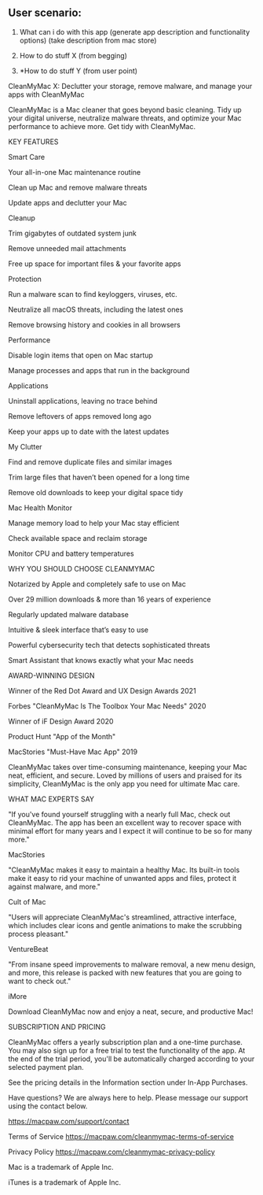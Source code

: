## User scenario:

1. What can i do with this app (generate app description and functionality options) (take description from mac store)

2. How to do stuff X (from begging)

3. *How to do stuff Y (from user point)


CleanMyMac X: 
Declutter your storage, remove malware, and manage your apps with CleanMyMac


CleanMyMac is a Mac cleaner that goes beyond basic cleaning. Tidy up your digital universe, neutralize malware threats, and optimize your Mac performance to achieve more. Get tidy with CleanMyMac.


KEY FEATURES


Smart Care

Your all-in-one Mac maintenance routine

Clean up Mac and remove malware threats

Update apps and declutter your Mac


Cleanup

Trim gigabytes of outdated system junk

Remove unneeded mail attachments

Free up space for important files & your favorite apps


Protection

Run a malware scan to find keyloggers, viruses, etc.

Neutralize all macOS threats, including the latest ones

Remove browsing history and cookies in all browsers


Performance

Disable login items that open on Mac startup

Manage processes and apps that run in the background


Applications

Uninstall applications, leaving no trace behind

Remove leftovers of apps removed long ago

Keep your apps up to date with the latest updates


My Clutter

Find and remove duplicate files and similar images

Trim large files that haven’t been opened for a long time

Remove old downloads to keep your digital space tidy


Mac Health Monitor

Manage memory load to help your Mac stay efficient

Check available space and reclaim storage

Monitor CPU and battery temperatures


WHY YOU SHOULD CHOOSE CLEANMYMAC


Notarized by Apple and completely safe to use on Mac

Over 29 million downloads & more than 16 years of experience

Regularly updated malware database

Intuitive & sleek interface that’s easy to use

Powerful cybersecurity tech that detects sophisticated threats

Smart Assistant that knows exactly what your Mac needs



AWARD-WINNING DESIGN


Winner of the Red Dot Award and UX Design Awards 2021

Forbes "CleanMyMac Is The Toolbox Your Mac Needs" 2020

Winner of iF Design Award 2020

Product Hunt "App of the Month"

MacStories "Must-Have Mac App" 2019


CleanMyMac takes over time-consuming maintenance, keeping your Mac neat, efficient, and secure. Loved by millions of users and praised for its simplicity, CleanMyMac is the only app you need for ultimate Mac care.


WHAT MAC EXPERTS SAY


"If you've found yourself struggling with a nearly full Mac, check out CleanMyMac. The app has been an excellent way to recover space with minimal effort for many years and I expect it will continue to be so for many more."

MacStories


"CleanMyMac makes it easy to maintain a healthy Mac. Its built-in tools make it easy to rid your machine of unwanted apps and files, protect it against malware, and more."

Cult of Mac


"Users will appreciate CleanMyMac's streamlined, attractive interface, which includes clear icons and gentle animations to make the scrubbing process pleasant."

VentureBeat


"From insane speed improvements to malware removal, a new menu design, and more, this release is packed with new features that you are going to want to check out."

iMore


Download CleanMyMac now and enjoy a neat, secure, and productive Mac!


SUBSCRIPTION AND PRICING


CleanMyMac offers a yearly subscription plan and a one-time purchase. You may also sign up for a free trial to test the functionality of the app. At the end of the trial period, you'll be automatically charged according to your selected payment plan.


See the pricing details in the Information section under In-App Purchases.


Have questions? We are always here to help. Please message our support using the contact below.

https://macpaw.com/support/contact


Terms of Service https://macpaw.com/cleanmymac-terms-of-service

Privacy Policy https://macpaw.com/cleanmymac-privacy-policy

Mac is a trademark of Apple Inc.

iTunes is a trademark of Apple Inc.